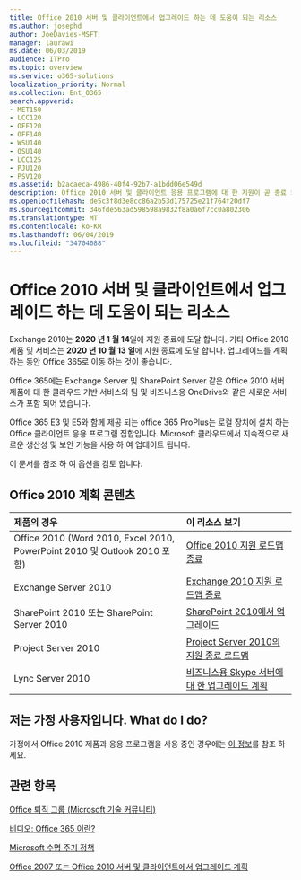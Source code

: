 ```yaml
---
title: Office 2010 서버 및 클라이언트에서 업그레이드 하는 데 도움이 되는 리소스
ms.author: josephd
author: JoeDavies-MSFT
manager: laurawi
ms.date: 06/03/2019
audience: ITPro
ms.topic: overview
ms.service: o365-solutions
localization_priority: Normal
ms.collection: Ent_O365
search.appverid:
- MET150
- LCC120
- OFF120
- OFF140
- WSU140
- OSU140
- LCC125
- PJU120
- PSV120
ms.assetid: b2acaeca-4986-40f4-92b7-a1bdd06e549d
description: Office 2010 서버 및 클라이언트 응용 프로그램에 대 한 지원이 곧 종료 되며 사용자 지정 지원 계약을 사용할 수 없습니다. 이 문서를 사용 하 여 업그레이드 계획을 시작 합니다.
ms.openlocfilehash: de5c3f8d3e8cc86a2b53d175725e21f764f20df7
ms.sourcegitcommit: 346fde563ad598598a9832f8a0a6f7cc0a802306
ms.translationtype: MT
ms.contentlocale: ko-KR
ms.lasthandoff: 06/04/2019
ms.locfileid: "34704088"
---
```

# <a name="resources-to-help-you-upgrade-from-office-2010-servers-and-clients"></a>Office 2010 서버 및 클라이언트에서 업그레이드 하는 데 도움이 되는 리소스

Exchange 2010는 **2020 년 1 월 14**일에 지원 종료에 도달 합니다. 기타 Office 2010 제품 및 서비스는 **2020 년 10 월 13 일**에 지원 종료에 도달 합니다. 업그레이드를 계획 하는 동안 Office 365로 이동 하는 것이 좋습니다. 

Office 365에는 Exchange Server 및 SharePoint Server 같은 Office 2010 서버 제품에 대 한 클라우드 기반 서비스와 팀 및 비즈니스용 OneDrive와 같은 새로운 서비스가 포함 되어 있습니다. 

Office 365 E3 및 E5와 함께 제공 되는 office 365 ProPlus는 로컬 장치에 설치 하는 Office 클라이언트 응용 프로그램 집합입니다. Microsoft 클라우드에서 지속적으로 새로운 생산성 및 보안 기능을 사용 하 여 업데이트 됩니다.

이 문서를 참조 하 여 옵션을 검토 합니다.
      
## <a name="office-2010-planning-content"></a>Office 2010 계획 콘텐츠
  
|**제품의 경우**|**이 리소스 보기**|
|:-----|:-----|
|Office 2010 (Word 2010, Excel 2010, PowerPoint 2010 및 Outlook 2010 포함)  <br/> |[Office 2010 지원 로드맵 종료](https://docs.microsoft.com/DeployOffice/office-2010-end-support-roadmap) <br/> |
|Exchange Server 2010  <br/> |[Exchange 2010 지원 로드맵 종료](exchange-2010-end-of-support.md) <br/> |
|SharePoint 2010 또는 SharePoint Server 2010  <br/> |[SharePoint 2010에서 업그레이드](upgrade-from-sharepoint-2010.md) <br/> |
|Project Server 2010 <br/> | [Project Server 2010의 지원 종료 로드맵](project-server-2010-end-of-support.md) <br/> |
|Lync Server 2010 <br/> | [비즈니스용 Skype 서버에 대 한 업그레이드 계획](https://docs.microsoft.com/skypeforbusiness/plan-your-deployment/upgrade) <br/> |
    
## <a name="im-a-home-user-what-do-i-do"></a>저는 가정 사용자입니다. What do I do?

가정에서 Office 2010 제품과 응용 프로그램을 사용 중인 경우에는 [이 정보](plan-upgrade-previous-versions-office.md#im-a-home-user-what-do-i-do)를 참조 하세요.

## <a name="related-topics"></a>관련 항목

[Office 퇴직 그룹 (Microsoft 기술 커뮤니티)](https://go.microsoft.com/fwlink/?linkid=842065)
  
[비디오: Office 365 이란?](https://support.office.com/article/847caf12-2589-452c-8aca-1c009797678b.aspx)
  
[Microsoft 수명 주기 정책](https://go.microsoft.com/fwlink/?linkid=865200)

[Office 2007 또는 Office 2010 서버 및 클라이언트에서 업그레이드 계획](plan-upgrade-previous-versions-office.md)

